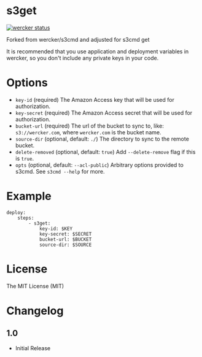 # s3get

[![wercker status](https://app.wercker.com/status/fc5024866777cab943474d3c6ad246d8/m "wercker status")](https://app.wercker.com/project/bykey/fc5024866777cab943474d3c6ad246d8)

Forked from wercker/s3cmd and adjusted for s3cmd get

It is recommended that you use application and deployment variables in wercker, so you don't include any private keys in your code.

# Options

* `key-id` (required) The Amazon Access key that will be used for authorization.
* `key-secret` (required) The Amazon Access secret that will be used for authorization.
* `bucket-url` (required) The url of the bucket to sync to, like: `s3://wercker.com`, where `wercker.com` is the bucket name.
* `source-dir` (optional, default: `./`) The directory to sync to the remote bucket.
* `delete-removed` (optional, default: `true`) Add `--delete-remove` flag if this is `true`.
* `opts` (optional, default: `--acl-public`) Arbitrary options provided to s3cmd. See `s3cmd --help` for more.

# Example

```
deploy:
    steps:
        - s3get:
            key-id: $KEY
            key-secret: $SECRET
            bucket-url: $BUCKET
            source-dir: $SOURCE
```

# License

The MIT License (MIT)

# Changelog

## 1.0

- Initial Release

